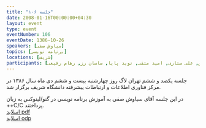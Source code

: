 ```yaml
---
title: "جلسه ۱۰۶"
date: 2008-01-16T00:00:00+04:30
layout: event
type: event
eventNumber: 106
eventDate: 1386-10-26
speakers: [سیاوش صفی]
topics: [برنامه نویسی]
locations: [شریف]
participants: [امیل صدق, ایریکس, سیاوش صفی, بهنام بهجت مرندی, آرمن باغومیان, حمیدرضا داوودی, نوید عبدی, بهنام توکلی کرمانی, اشکان قاسمی, خدایار عطاری, سعید تقوی, فرزاد صداقت بین, علی ستاری, امید متقی, نوید پایا, ساسان رز, رهام رفیعی]
---
```

جلسه یکصد و ششم تهران لاگ روز چهارشنبه بیست و ششم دی ماه سال ۱۳۸۶ در مرکز فناوری اطلاعات و ارتباطات پیشرفته دانشگاه شریف برگزار شد.

در این جلسه آقای سیاوش صفی به آموزش برنامه نویسی در گنو/لینوکس به زبان ++C/C پرداختند.  
[اسلاید pdf](/events/presentations/106/start_programming.pdf)  
[اسلاید odp](/events/presentations/106/start_programming.pdf)